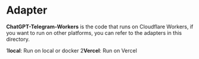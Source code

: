 # Adapter

**ChatGPT-Telegram-Workers** is the code that runs on Cloudflare Workers, if you want to run on other platforms, you can refer to the adapters in this directory.

1**local**: Run on local or docker 
2**Vercel**: Run on Vercel
